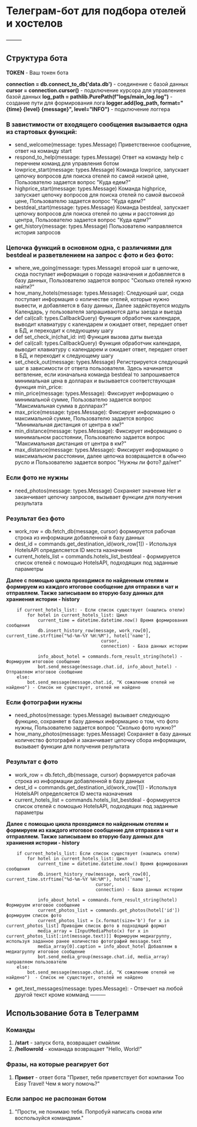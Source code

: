 # Телеграм-бот для подбора отелей и хостелов
———
## Структура бота

**TOKEN** - Ваш токен бота

**connection = db.connect_to_db('data.db')** -  соединение с базой данных
**cursor = connection.cursor()** -  подключение курсора для управлениея базой данных
**log_path = pathlib.PurePath(f"logs/main_log.log")** - создание пути для формирования лога
**logger.add(log_path, format="{time} {level} {message}", level="INFO")** - подключение логгера


### В завистимости от входящего сообщения вызывается одна из стартовых функций:
* send_welcome(message: types.Message) Приветственное сообщение, ответ на команду start
* respond_to_help(message: types.Message) Ответ на команду help с перечнем команд для управления ботом
* lowprice_start(message: types.Message) Команда lowprice, запускает цепочку вопросов для поиска отелей по самой низкой цене, Пользователю задается вопрос "Куда едем?"
* highprice_start(message: types.Message) Команда highprice, запускает цепочку вопросов для поиска отелей по самой высокой цене, Пользователю задается вопрос "Куда едем?"
* bestdeal_start(message: types.Message) Команда bestdeal, запускает цепочку вопросов для поиска отелей по цены и расстояния до центра, Пользователю задается вопрос "Куда едем?"
* get_history(message: types.Message) Пользователю направляется история запросов

### Цепочка функций в основном одна, с различиями для bestdeal и разветвлением на запрос с фото и без фото:
* where_we_going(message: types.Message) второй шаг в цепочке, сюда поступает информация о городе назначения и добавляется в базу данных, Пользователю задается вопрос "Сколько отелей нужно найти?"
* how_many_hotels(message: types.Message): Следующий шаг, сюда поступает информация о количестве отелей, которые нужно вывести, и добавляется в базу данных, Далее задействуется модуль Календарь, у пользователя запрашиваются даты заезда и выезда
* def cal(call: types.CallbackQuery) Функция обработчик календаря, выводит клавиатуру с календарем и ожидает ответ, передает ответ в БД, и переходит к следующему шагу
* def set_check_in(chat_id: int) Функция вызова даты выезда
* def cal(call: types.CallbackQuery) Функция обработчик календаря, выводит клавиатуру с календарем и ожидает ответ, передает ответ в БД, и переходит к следующему шагу
* set_check_out(message: types.Message) Регистрируется следующий шаг в зависимости от ответа пользователя. Здесь начинается ветвление, если изначальна команда bestdeal то запрошивается минимальная цена в долларах и вызывается соответствующая функция min_price:
* min_price(message: types.Message): Фиксирует информацию о минимальной сумме, Пользователю задается вопрос "Максимальная сумма в долларах?" 
* max_price(message: types.Message): Фиксирует информацию о максимальной сумме, Пользователю задается вопрос "Минимальная дистанция от центра в км?" 
* min_distance(message: types.Message): Фиксирует информацию о минимальном расстоянии, Пользователю задается вопрос "Максимальная дистанция от центра в км?"
* max_distance(message: types.Message): Фиксирует информацию о максимальном расстоянии, далее цепочка возвращается в обычно русло и Пользователю задается вопрос "Нужны ли фото? да/нет"

### Если фото не нужны 
* need_photos(message: types.Message) Сохраняет значение Нет и заканчивает цепочку запросов, вызывает функции для получения результата
### Результат без фото
* work_row = db.fetch_db(message, cursor) формируется рабочая строка из информации добавленной в базу данных
* dest_id = commands.get_destination_id(work_row[1]) - Используя HotelsAPI определсяется ID места назначения
* current_hotels_list = commands.hotels_list_bestdeal - формируется список отелей с помощью HotelsAPI, подходящих под заданные параметры

**Далее с помощью цикла проходимся по найденным отелям и формируем из каждого итоговое сообщение для отправки в чат и отправляем. Также записываем во вторую базу данных для храниения истории - history**



        if current_hotels_list: - Если список существует (нашлись отели)
            for hotel in current_hotels_list: Цикл
                current_time = datetime.datetime.now() Время формирования сообщения
                db.insert_history_row(message, work_row[0], current_time.strftime("%d-%m-%Y %H:%M"), hotel['name'],
                                        cursor,
                                        connection) - База данных истории

                info_about_hotel = commands.form_result_string(hotel) - Формируем итоговое сообщение
                bot.send_message(message.chat.id, info_about_hotel) - Отправляем итоговое сообщение
        else:
            bot.send_message(message.chat.id, "К сожалению отелей не найдено") - Список не существует, отелей не найдено

### Если фотографии нужны  
* need_photos(message: types.Message) вызывает следующую функцию, сохраняет в базу данных информацию о том, что фото нужны, Пользователю задается вопрос "Сколько фото нужно?"
* how_many_photos(message: types.Message) Сохраняет в базу данных количество фотографий и заканчивает цепочку сбора информации, вызывает функции для получения результата
### Результат c фото
* work_row = db.fetch_db(message, cursor) формируется рабочая строка из информации добавленной в базу данных
* dest_id = commands.get_destination_id(work_row[1]) - Используя HotelsAPI определсяется ID места назначения
* current_hotels_list = commands.hotels_list_bestdeal - формируется список отелей с помощью HotelsAPI, подходящих под заданные параметры

**Далее с помощью цикла проходимся по найденным отелям и формируем из каждого итоговое сообщение для отправки в чат и отправляем. Также записываем во вторую базу данных для храниения истории - history**

        if current_hotels_list: Если список существует (нашлись отели)
            for hotel in current_hotels_list: Цикл
                current_time = datetime.datetime.now() Время формирования сообщения
                db.insert_history_row(message, work_row[0], current_time.strftime("%d-%m-%Y %H:%M"), hotel['name'],
                                      cursor,
                                      connection) - База данных истории

                info_about_hotel = commands.form_result_string(hotel) Формируем итоговое сообщение
                current_photos_list = commands.get_photos(hotel['id']) формируем список фото
                current_photos_list = [x.format(size='b') for x in current_photos_list] Приводим список фото в подходящий формат
                media_array = [InputMediaPhoto(x) for x in current_photos_list[:int(message.text)]] Формируем медиагруппу, используя заданное ранее количество фотографий message.text
                media_array[0].caption = info_about_hotel Добавляем в медиагруппу итоговое сообщение
                bot.send_media_group(message.chat.id, media_array) направляем пользователю
        else:
            bot.send_message(message.chat.id, "К сожалению отелей не найдено")  - Список не существует, отелей не найдено




* get_text_messages(message: types.Message): - Отвечает на любой другой текст кроме комманд
———
## Использование бота в Телеграмм
### Команды
1. **/start** - запуск бота, возвращает смайлик
2. **/hellowrold** - команада возвращает "Hello, World!"

### Фразы, на которые реагирует бот
1. **Привет** - ответ бота "Привет, тебя приветствует бот компании Too Easy Travel! Чем я могу помочь?"

### Если запрос не распознан ботом
1. "Прости, не понимаю тебя. Попробуй написать снова или воспользуйся командами."

